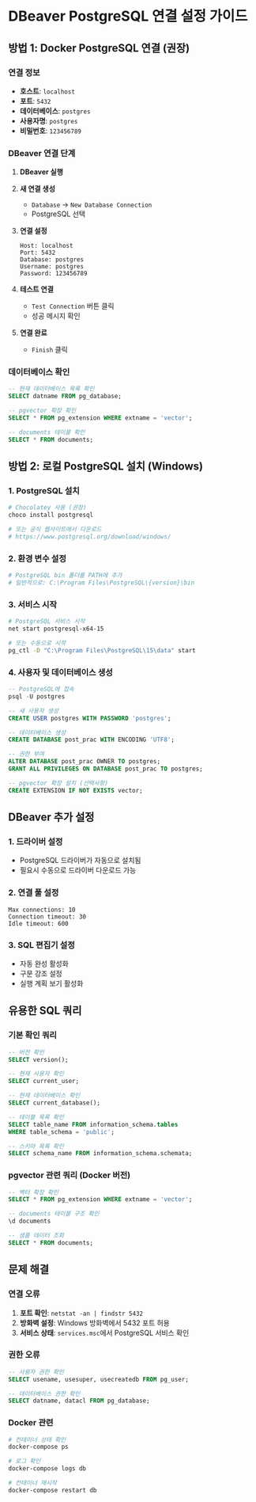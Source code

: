 # DBeaver PostgreSQL 연결 설정 가이드

## 방법 1: Docker PostgreSQL 연결 (권장)

### 연결 정보
- **호스트**: `localhost`
- **포트**: `5432`
- **데이터베이스**: `postgres`
- **사용자명**: `postgres`
- **비밀번호**: `123456789`

### DBeaver 연결 단계

1. **DBeaver 실행**
2. **새 연결 생성**
   - `Database` → `New Database Connection`
   - PostgreSQL 선택

3. **연결 설정**
   ```
   Host: localhost
   Port: 5432
   Database: postgres
   Username: postgres
   Password: 123456789
   ```

4. **테스트 연결**
   - `Test Connection` 버튼 클릭
   - 성공 메시지 확인

5. **연결 완료**
   - `Finish` 클릭

### 데이터베이스 확인
```sql
-- 현재 데이터베이스 목록 확인
SELECT datname FROM pg_database;

-- pgvector 확장 확인
SELECT * FROM pg_extension WHERE extname = 'vector';

-- documents 테이블 확인
SELECT * FROM documents;
```

## 방법 2: 로컬 PostgreSQL 설치 (Windows)

### 1. PostgreSQL 설치
```bash
# Chocolatey 사용 (권장)
choco install postgresql

# 또는 공식 웹사이트에서 다운로드
# https://www.postgresql.org/download/windows/
```

### 2. 환경 변수 설정
```bash
# PostgreSQL bin 폴더를 PATH에 추가
# 일반적으로: C:\Program Files\PostgreSQL\{version}\bin
```

### 3. 서비스 시작
```bash
# PostgreSQL 서비스 시작
net start postgresql-x64-15

# 또는 수동으로 시작
pg_ctl -D "C:\Program Files\PostgreSQL\15\data" start
```

### 4. 사용자 및 데이터베이스 생성
```sql
-- PostgreSQL에 접속
psql -U postgres

-- 새 사용자 생성
CREATE USER postgres WITH PASSWORD 'postgres';

-- 데이터베이스 생성
CREATE DATABASE post_prac WITH ENCODING 'UTF8';

-- 권한 부여
ALTER DATABASE post_prac OWNER TO postgres;
GRANT ALL PRIVILEGES ON DATABASE post_prac TO postgres;

-- pgvector 확장 설치 (선택사항)
CREATE EXTENSION IF NOT EXISTS vector;
```

## DBeaver 추가 설정

### 1. 드라이버 설정
- PostgreSQL 드라이버가 자동으로 설치됨
- 필요시 수동으로 드라이버 다운로드 가능

### 2. 연결 풀 설정
```
Max connections: 10
Connection timeout: 30
Idle timeout: 600
```

### 3. SQL 편집기 설정
- 자동 완성 활성화
- 구문 강조 설정
- 실행 계획 보기 활성화

## 유용한 SQL 쿼리

### 기본 확인 쿼리
```sql
-- 버전 확인
SELECT version();

-- 현재 사용자 확인
SELECT current_user;

-- 현재 데이터베이스 확인
SELECT current_database();

-- 테이블 목록 확인
SELECT table_name FROM information_schema.tables 
WHERE table_schema = 'public';

-- 스키마 목록 확인
SELECT schema_name FROM information_schema.schemata;
```

### pgvector 관련 쿼리 (Docker 버전)
```sql
-- 벡터 확장 확인
SELECT * FROM pg_extension WHERE extname = 'vector';

-- documents 테이블 구조 확인
\d documents

-- 샘플 데이터 조회
SELECT * FROM documents;
```

## 문제 해결

### 연결 오류
1. **포트 확인**: `netstat -an | findstr 5432`
2. **방화벽 설정**: Windows 방화벽에서 5432 포트 허용
3. **서비스 상태**: `services.msc`에서 PostgreSQL 서비스 확인

### 권한 오류
```sql
-- 사용자 권한 확인
SELECT usename, usesuper, usecreatedb FROM pg_user;

-- 데이터베이스 권한 확인
SELECT datname, datacl FROM pg_database;
```

### Docker 관련
```bash
# 컨테이너 상태 확인
docker-compose ps

# 로그 확인
docker-compose logs db

# 컨테이너 재시작
docker-compose restart db
``` 